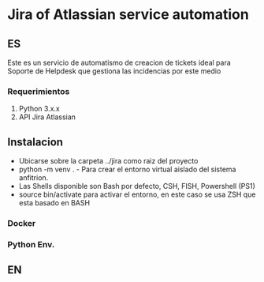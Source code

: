# Jira of Atlassian service automation

## ES

Este es un servicio de automatismo de creacion de tickets ideal para Soporte de Helpdesk que gestiona las incidencias por este medio

### Requerimientos

1. Python 3.x.x
2. API Jira Atlassian


## Instalacion

* Ubicarse sobre la carpeta ../jira como raiz del proyecto
* python -m venv .  - Para crear el entorno virtual aislado del sistema anfitrion.
* Las Shells disponible son Bash por defecto, CSH, FISH, Powershell (PS1) 
* source bin/activate para activar el entorno, en este caso se usa ZSH que esta basado en BASH

### Docker
### Python Env.


## EN

